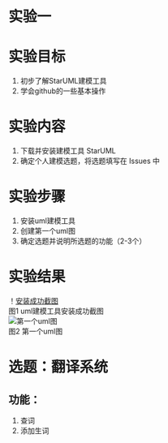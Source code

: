 # 实验一   

# 实验目标  
1. 初步了解StarUML建模工具  
2. 学会github的一些基本操作  

# 实验内容  
1. 下载并安装建模工具 StarUML  
2. 确定个人建模选题，将选题填写在 Issues 中  

# 实验步骤
1. 安装uml建模工具  
2. 创建第一个uml图 
3. 确定选题并说明所选题的功能（2-3个）  

# 实验结果
！[安装成功截图](./soft.JPG)  
图1 uml建模工具安装成功截图  
![第一个uml图](./model1.JPG)  
图2 第一个uml图  

# 选题：翻译系统
## 功能：
1. 查词  
2. 添加生词
